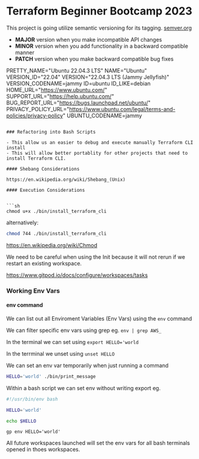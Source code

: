 # Terraform Beginner Bootcamp 2023

This project is going utilize semantic versioning for its tagging.
[semver.org](https://semver.org/)

- **MAJOR** version when you make incompatible API changes
- **MINOR** version when you add functionality in a backward compatible manner
- **PATCH** version when you make backward compatible bug fixes

PRETTY_NAME="Ubuntu 22.04.3 LTS"
NAME="Ubuntu"
VERSION_ID="22.04"
VERSION="22.04.3 LTS (Jammy Jellyfish)"
VERSION_CODENAME=jammy
ID=ubuntu
ID_LIKE=debian
HOME_URL="https://www.ubuntu.com/"
SUPPORT_URL="https://help.ubuntu.com/"
BUG_REPORT_URL="https://bugs.launchpad.net/ubuntu/"
PRIVACY_POLICY_URL="https://www.ubuntu.com/legal/terms-and-policies/privacy-policy"
UBUNTU_CODENAME=jammy
```

### Refactoring into Bash Scripts

- This allow us an easier to debug and execute manually Terraform CLI install
- This will allow better portablity for other projects that need to install Terraform CLI.

#### Shebang Considerations

https://en.wikipedia.org/wiki/Shebang_(Unix)

#### Execution Considerations


```sh
chmod u+x ./bin/install_terraform_cli
```

alternatively:

```sh
chmod 744 ./bin/install_terraform_cli
```

https://en.wikipedia.org/wiki/Chmod

We need to be careful when using the Init because it will not rerun if we restart an existing workspace.

https://www.gitpod.io/docs/configure/workspaces/tasks

### Working Env Vars

#### env command

We can list out all Enviroment Variables (Env Vars) using the `env` command

We can filter specific env vars using grep eg. `env | grep AWS_`

In the terminal we can set using `export HELLO='world`

In the terrminal we unset using `unset HELLO`

We can set an env var temporarily when just running a command

```sh
HELLO='world' ./bin/print_message
```
Within a bash script we can set env without writing export eg.

```sh
#!/usr/bin/env bash

HELLO='world'

echo $HELLO
```

```
gp env HELLO='world'
```

All future workspaces launched will set the env vars for all bash terminals opened in thoes workspaces.
